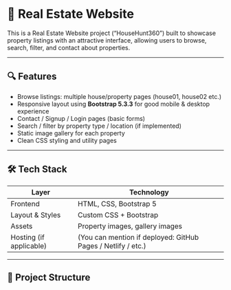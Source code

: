 # 🏡 Real Estate Website

This is a Real Estate Website project (“HouseHunt360”) built to showcase property listings with an attractive interface, allowing users to browse, search, filter, and contact about properties.  

---

## 🔍 Features

- Browse listings: multiple house/property pages (house01, house02 etc.)  
- Responsive layout using **Bootstrap 5.3.3** for good mobile & desktop experience  
- Contact / Signup / Login pages (basic forms)  
- Search / filter by property type / location (if implemented)  
- Static image gallery for each property  
- Clean CSS styling and utility pages  

---

## 🛠 Tech Stack

| Layer | Technology |
|---|---|
| Frontend | HTML, CSS, Bootstrap 5 |
| Layout & Styles | Custom CSS + Bootstrap |
| Assets | Property images, gallery images |
| Hosting (if applicable) | (You can mention if deployed: GitHub Pages / Netlify / etc.) |

---

## 📁 Project Structure

